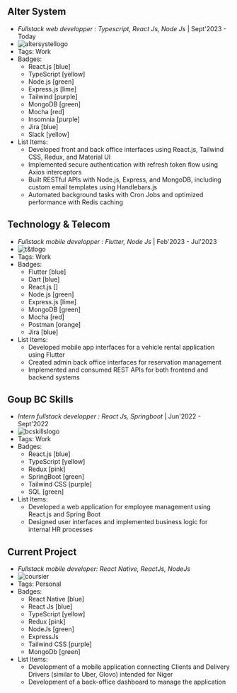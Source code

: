 ## Alter System
- *Fullstack web developper : Typescript, React Js, Node Js* | Sept'2023 - Today
- ![altersystellogo](../altersystellogo.png)
- Tags: Work
- Badges:
  - React.js [blue]
  - TypeScript [yellow]
  - Node.js [green]
  - Express.js [lime]
  - Tailwind [purple]
  - MongoDB [green]
  - Mocha [red]
  - Insomnia [purple]
  - Jira [blue]
  - Slack [yellow]
- List Items:
  - Developed front and back office interfaces using React.js, Tailwind CSS, Redux, and Material UI
  - Implemented secure authentication with refresh token flow using Axios interceptors
  - Built RESTful APIs with Node.js, Express, and MongoDB, including custom email templates using Handlebars.js
  - Automated background tasks with Cron Jobs and optimized performance with Redis caching

## Technology & Telecom
- *Fullstack mobile developper : Flutter, Node Js* | Feb'2023 - Jul'2023
- ![t&tlogo](../t&tlogo.png)
- Tags: Work
- Badges:
  - Flutter [blue]
  - Dart [blue]
  - React.js []
  - Node.js [green]
  - Express.js [lime]
  - MongoDB [green]
  - Mocha [red]
  - Postman [orange]
  - Jira [blue]
- List Items:
  - Developed mobile app interfaces for a vehicle rental application using Flutter
  - Created admin back office interfaces for reservation management
  - Implemented and consumed REST APIs for both frontend and backend systems

## Goup BC Skills
- *Intern fullstack developper : React Js, Springboot* | Jun'2022 - Sept'2022
- ![bcskillslogo](../bcskillslogo.png)
- Tags: Work
- Badges:
  - React.js [blue]
  - TypeScript [yellow]
  - Redux [pink]
  - SpringBoot [green]
  - Tailwind CSS [purple]
  - SQL [green]
- List Items:
  - Developed a web application for employee management using React.js and Spring Boot
  - Designed user interfaces and implemented business logic for internal HR processes

## Current Project  
- *Fullstack mobile developer: React Native, ReactJs, NodeJs*  
- ![coursier](../coursier.png)
- Tags: Personal  
- Badges: 
  - React Native [blue]  
  - React Js [blue]  
  - TypeScript [yellow]  
  - Redux [pink]  
  - NodeJs [green]  
  - ExpressJs  
  - Tailwind CSS [purple]  
  - MongoDb [green]  
- List Items:  
  - Development of a mobile application connecting Clients and Delivery Drivers (similar to Uber, Glovo) intended for Niger  
  - Development of a back-office dashboard to manage the application
